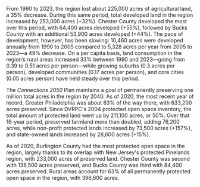 From 1990 to 2023, the region lost about 225,000 acres of agricultural land, a 35% decrease. During this same period, total developed land in the region increased by 253,000 acres (+32%). Chester County developed the most over this period, with 64,400 acres developed (+55%), followed by Bucks County with an additional 53,900 acres developed (+44%). The pace of development, however, has been slowing: 10,460 acres were developed annually from 1990 to 2005 compared to 5,328 acres per year from 2005 to 2023—a 49% decrease. On a per capita basis, land consumption in the region’s rural areas increased 33% between 1990 and 2023—going from 0.39 to 0.51 acres per person—while growing suburbs (0.3 acres per person), developed communities (0.17 acres per person), and core cities (0.05 acres person) have held steady over this period.

The *Connections 2050* Plan maintains a goal of permanently preserving one million total acres in the region by 2040. As of 2020, the most recent year of record, Greater Philadelphia was about 63% of the way there, with 633,200 acres preserved. Since DVRPC's 2004 protected open space inventory, the total amount of protected land went up by 211,100 acres, or 50%. Over that 16-year period, preserved farmland more than doubled, adding 76,200 acres, while non-profit protected lands increased by 73,500 acres (+157%), and state-owned lands increased by 28,600 acres (+15%).

As of 2020, Burlington County had the most protected open space in the region, largely thanks to its overlap with New Jersey's protected Pinelands region, with 233,000 acres of preserved land. Chester County was second with 138,500 acres preserved, and Bucks County was third with 84,400 acres preserved. Rural areas account for 63% of all permanently protected open space in the region, with 396,600 acres.